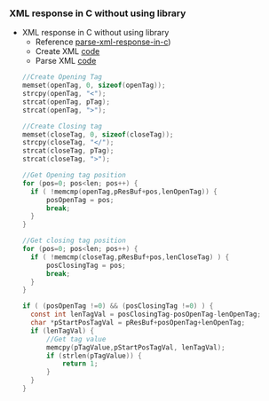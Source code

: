 ### XML response in C without using library
* XML response in C without using library
    * Reference [parse-xml-response-in-c](https://aticleworld.com/parse-xml-response-in-c/))
    * Create XML [code](https://github.com/csbyun-data/C-Pro/blob/main/chap03/XML/Create_XML_ex1.c)
    * Parse XML [code](https://github.com/csbyun-data/C-Pro/blob/main/chap03/XML/Parse_XML_ex1.c)
    ```c
    //Create Opening Tag
    memset(openTag, 0, sizeof(openTag));
    strcpy(openTag, "<");
    strcat(openTag, pTag);
    strcat(openTag, ">");
  
    //Create Closing tag
    memset(closeTag, 0, sizeof(closeTag));
    strcpy(closeTag, "</");
    strcat(closeTag, pTag);
    strcat(closeTag, ">");
    ```
    ```c
    //Get Opening tag position
    for (pos=0; pos<len; pos++) {
      if ( !memcmp(openTag,pResBuf+pos,lenOpenTag)) {
          posOpenTag = pos;
          break;
      }
    }
  
    //Get closing tag position
    for (pos=0; pos<len; pos++) {
      if ( !memcmp(closeTag,pResBuf+pos,lenCloseTag) ) {
          posClosingTag = pos;
          break;
      }
    }
    ```
    ```c
    if ( (posOpenTag !=0) && (posClosingTag !=0) ) {
      const int lenTagVal = posClosingTag-posOpenTag-lenOpenTag;
      char *pStartPosTagVal = pResBuf+posOpenTag+lenOpenTag;
      if (lenTagVal) {
          //Get tag value
          memcpy(pTagValue,pStartPosTagVal, lenTagVal);
          if (strlen(pTagValue)) {
              return 1;
          }
      }
    }
    ```
